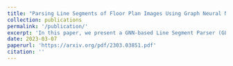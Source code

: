 ```yaml
---
title: "Parsing Line Segments of Floor Plan Images Using Graph Neural Networks"
collection: publications
permalink: '/publication/'
excerpt: 'In this paper, we present a GNN-based Line Segment Parser (GLSP), which uses a junction heatmap to predict line segments' endpoints, and graph neural networks to extract line segments and their categories. Different from previous floor plan recognition methods, which rely on semantic segmentation, our proposed method is able to output vectorized line segment and requires less post-processing steps to be put into practical use. Our experiments show that the methods outperform state-of-the-art line segment detection models on multi-class line segment detection tasks with floor plan images. In the paper, we use our floor plan dataset named Large-scale Residential Floor Plan data (LRFP). The dataset contains a total of 271,035 floor plan images. The label corresponding to each picture contains the scale information, the categories and outlines of rooms, and the endpoint positions of line segments such as doors, windows, and walls. Our augmentation method makes the dataset adaptable to the drawing styles of as many countries and regions as possible.'
date: 2023-03-07
paperurl: 'https://arxiv.org/pdf/2303.03851.pdf'
citation: ''
---
```



<!-- [Download paper here](https://arxiv.org/pdf/2303.03851.pdf) -->
